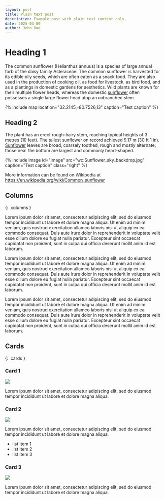 ```yaml
---
layout: post
title: Plain text post
description: Example post with plain text content only.
date: 2025-03-09
author: John Doe
---
```


# Heading 1

The common sunflower (Helianthus annuus) is a species of large annual forb of the daisy family Asteraceae. The common sunflower is harvested for its edible oily seeds, which are often eaten as a snack food. They are also used in the production of cooking oil, as food for livestock, as bird food, and as a plantings in domestic gardens for aesthetics. Wild plants are known for their multiple flower heads, whereas the domestic [sunflower](Q42) often possesses a single large flower head atop an unbranched stem.

{% include map location="32.2145,-80.7526,13" caption="Test caption" %}

## Heading 2

The plant has an erect rough-hairy stem, reaching typical heights of 3 metres (10 feet). The tallest sunflower on record achieved 9.17 m (30 ft 1 in). [Sunflower](image/zoomto/pct:19.77,15.35,51.2,51.22) leaves are broad, coarsely toothed, rough and mostly alternate; those near the bottom are largest and commonly heart-shaped.

{% include image id="image" src="wc:Sunflower_sky_backdrop.jpg" caption="Test caption" class="right" %}

More information can be found on Wikipedia at https://en.wikipedia.org/wiki/Common_sunflower

## Columns
{: .columns }

Lorem ipsum dolor sit amet, consectetur adipiscing elit, sed do eiusmod tempor incididunt ut labore et dolore magna aliqua. Ut enim ad minim veniam, quis nostrud exercitation ullamco laboris nisi ut aliquip ex ea commodo consequat. Duis aute irure dolor in reprehenderit in voluptate velit esse cillum dolore eu fugiat nulla pariatur. Excepteur sint occaecat cupidatat non proident, sunt in culpa qui officia deserunt mollit anim id est laborum.

Lorem ipsum dolor sit amet, consectetur adipiscing elit, sed do eiusmod tempor incididunt ut labore et dolore magna aliqua. Ut enim ad minim veniam, quis nostrud exercitation ullamco laboris nisi ut aliquip ex ea commodo consequat. Duis aute irure dolor in reprehenderit in voluptate velit esse cillum dolore eu fugiat nulla pariatur. Excepteur sint occaecat cupidatat non proident, sunt in culpa qui officia deserunt mollit anim id est laborum.

Lorem ipsum dolor sit amet, consectetur adipiscing elit, sed do eiusmod tempor incididunt ut labore et dolore magna aliqua. Ut enim ad minim veniam, quis nostrud exercitation ullamco laboris nisi ut aliquip ex ea commodo consequat. Duis aute irure dolor in reprehenderit in voluptate velit esse cillum dolore eu fugiat nulla pariatur. Excepteur sint occaecat cupidatat non proident, sunt in culpa qui officia deserunt mollit anim id est laborum.

## Cards
{: .cards }

### Card 1

[](#)

![](https://upload.wikimedia.org/wikipedia/commons/thumb/4/40/Sunflower_sky_backdrop.jpg/250px-Sunflower_sky_backdrop.jpg)

Lorem ipsum dolor sit amet, consectetur adipiscing elit, sed do eiusmod tempor incididunt ut labore et dolore magna aliqua.

### Card 2

[](#)

![](https://upload.wikimedia.org/wikipedia/commons/thumb/4/40/Sunflower_sky_backdrop.jpg/250px-Sunflower_sky_backdrop.jpg)

Lorem ipsum dolor sit amet, consectetur adipiscing elit, sed do eiusmod tempor incididunt ut labore et dolore magna aliqua.

- list item 1
- list item 2
- list item 3

### Card 3

[](#)

![](https://upload.wikimedia.org/wikipedia/commons/thumb/4/40/Sunflower_sky_backdrop.jpg/250px-Sunflower_sky_backdrop.jpg)

Lorem ipsum dolor sit amet, consectetur adipiscing elit, sed do eiusmod tempor incididunt ut labore et dolore magna aliqua.